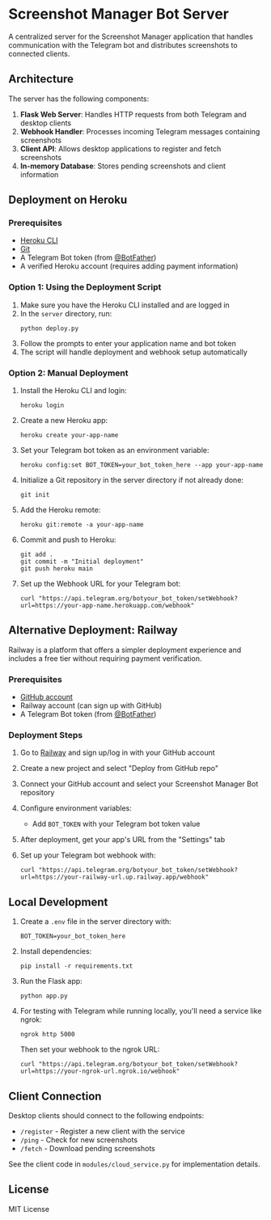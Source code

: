 # Screenshot Manager Bot Server

A centralized server for the Screenshot Manager application that handles communication with the Telegram bot and distributes screenshots to connected clients.

## Architecture

The server has the following components:

1. **Flask Web Server**: Handles HTTP requests from both Telegram and desktop clients
2. **Webhook Handler**: Processes incoming Telegram messages containing screenshots
3. **Client API**: Allows desktop applications to register and fetch screenshots
4. **In-memory Database**: Stores pending screenshots and client information

## Deployment on Heroku

### Prerequisites

- [Heroku CLI](https://devcenter.heroku.com/articles/heroku-cli)
- [Git](https://git-scm.com/)
- A Telegram Bot token (from [@BotFather](https://t.me/botfather))
- A verified Heroku account (requires adding payment information)

### Option 1: Using the Deployment Script

1. Make sure you have the Heroku CLI installed and are logged in
2. In the `server` directory, run:
   ```
   python deploy.py
   ```
3. Follow the prompts to enter your application name and bot token
4. The script will handle deployment and webhook setup automatically

### Option 2: Manual Deployment

1. Install the Heroku CLI and login:
   ```
   heroku login
   ```

2. Create a new Heroku app:
   ```
   heroku create your-app-name
   ```

3. Set your Telegram bot token as an environment variable:
   ```
   heroku config:set BOT_TOKEN=your_bot_token_here --app your-app-name
   ```

4. Initialize a Git repository in the server directory if not already done:
   ```
   git init
   ```

5. Add the Heroku remote:
   ```
   heroku git:remote -a your-app-name
   ```

6. Commit and push to Heroku:
   ```
   git add .
   git commit -m "Initial deployment"
   git push heroku main
   ```

7. Set up the Webhook URL for your Telegram bot:
   ```
   curl "https://api.telegram.org/botyour_bot_token/setWebhook?url=https://your-app-name.herokuapp.com/webhook"
   ```

## Alternative Deployment: Railway

Railway is a platform that offers a simpler deployment experience and includes a free tier without requiring payment verification.

### Prerequisites

- [GitHub account](https://github.com)
- Railway account (can sign up with GitHub)
- A Telegram Bot token (from [@BotFather](https://t.me/botfather))

### Deployment Steps

1. Go to [Railway](https://railway.app/) and sign up/log in with your GitHub account

2. Create a new project and select "Deploy from GitHub repo"

3. Connect your GitHub account and select your Screenshot Manager Bot repository

4. Configure environment variables:
   - Add `BOT_TOKEN` with your Telegram bot token value

5. After deployment, get your app's URL from the "Settings" tab

6. Set up your Telegram bot webhook with:
   ```
   curl "https://api.telegram.org/botyour_bot_token/setWebhook?url=https://your-railway-url.up.railway.app/webhook"
   ```

## Local Development

1. Create a `.env` file in the server directory with:
   ```
   BOT_TOKEN=your_bot_token_here
   ```

2. Install dependencies:
   ```
   pip install -r requirements.txt
   ```

3. Run the Flask app:
   ```
   python app.py
   ```

4. For testing with Telegram while running locally, you'll need a service like ngrok:
   ```
   ngrok http 5000
   ```
   
   Then set your webhook to the ngrok URL:
   ```
   curl "https://api.telegram.org/botyour_bot_token/setWebhook?url=https://your-ngrok-url.ngrok.io/webhook"
   ```

## Client Connection

Desktop clients should connect to the following endpoints:

- `/register` - Register a new client with the service
- `/ping` - Check for new screenshots
- `/fetch` - Download pending screenshots

See the client code in `modules/cloud_service.py` for implementation details.

## License

MIT License